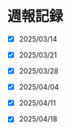 # 週報記録


- [x] 2025/03/14

- [x] 2025/03/21

- [x] 2025/03/28

- [x] 2025/04/04

- [x] 2025/04/11

- [x] 2025/04/18

